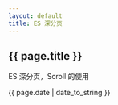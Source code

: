 ```yaml
---
layout: default
title: ES 深分页
---
```

<h2>{{ page.title }}</h2>
<p>ES 深分页，Scroll 的使用</p>
<p>{{ page.date | date_to_string }}</p>